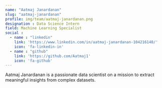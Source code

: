```yaml
---
name: "Aatmaj Janardanan"
slug: "aatmaj-janardanan"
profile: img/team/aatmaj-janardanan.png
designation : Data Science Intern
field: Machine Learning Specialist
social :
  - name : "linkedin"
    link: 'https://www.linkedin.com/in/aatmaj-janardanan-104216140/'
    icon: 'fa-linkedin-in'
  - name : "github"
    link: 'https://github.com/Aatmaj1'
    icon: 'fa-github'
---
```

Aatmaj Janardanan is a passionate data scientist on a mission to extract meaningful insights from complex datasets.